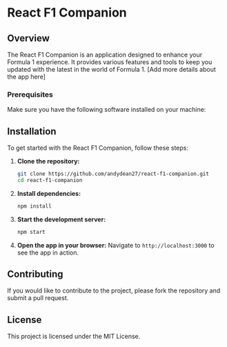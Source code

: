 # React F1 Companion

## Overview
The React F1 Companion is an application designed to enhance your Formula 1 experience. It provides various features and tools to keep you updated with the latest in the world of Formula 1. [Add more details about the app here]

### Prerequisites

Make sure you have the following software installed on your machine:

## Installation

To get started with the React F1 Companion, follow these steps:

1. **Clone the repository:**
    ```bash
    git clone https://github.com/andydean27/react-f1-companion.git
    cd react-f1-companion
    ```

2. **Install dependencies:**
    ```bash
    npm install
    ```

3. **Start the development server:**
    ```bash
    npm start
    ```

4. **Open the app in your browser:**
    Navigate to `http://localhost:3000` to see the app in action.

## Contributing
If you would like to contribute to the project, please fork the repository and submit a pull request.

## License
This project is licensed under the MIT License.